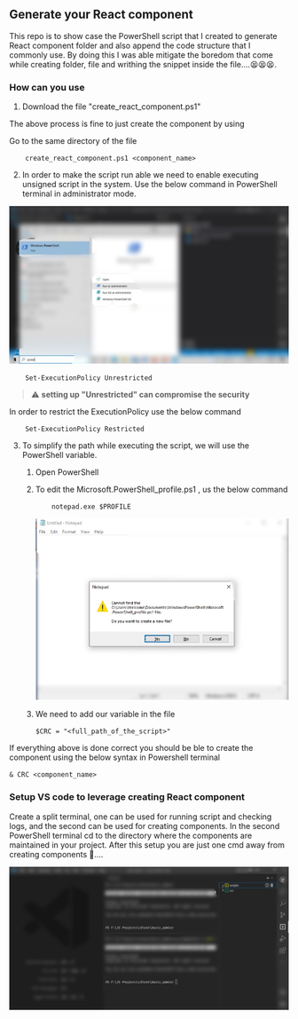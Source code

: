 ## Generate your React component

This repo is to show case the PowerShell script that I created to generate React component folder and also append the code structure that I commonly use. By doing this I was able mitigate the boredom that come while creating folder, file and writhing the snippet inside the file....😫😫😫.

### How can you use

1. Download the file "create_react_component.ps1"

The above process is fine to just create the component by using

Go to the same directory of the file

```
    create_react_component.ps1 <component_name>
```

2. In order to make the script run able we need to enable executing unsigned script in the system. Use the below command in PowerShell terminal in administrator mode.

![alt text](./asset/open_PS_in_admin.jpg)

```
    Set-ExecutionPolicy Unrestricted
```

> ⚠ **setting up "Unrestricted" can compromise the security**

 In order to restrict the ExecutionPolicy use the below command

```
    Set-ExecutionPolicy Restricted
```




3. To simplify the path while executing the script, we will use the PowerShell variable.

   1. Open PowerShell
   2. To edit the Microsoft.PowerShell_profile.ps1 , us the below command

      ```
          notepad.exe $PROFILE
      ```
      ![alt text](./asset/on_first_profile.PNG)

   3. We need to add our variable in the file
     
      ```
      $CRC = "<full_path_of_the_script>"
      ```

If everything above is done correct you should be ble to create the component using the below syntax in Powershell terminal

```
& CRC <component_name>
```

### Setup VS code to leverage creating React component

Create a split terminal, one can be used for running script and checking logs, and the second can be used for creating components. In the second PowerShell terminal cd to the directory where the components are maintained in your project. After this setup you are just one cmd away from creating components 🤗....

![alt text](./asset/vscode_setup.PNG)